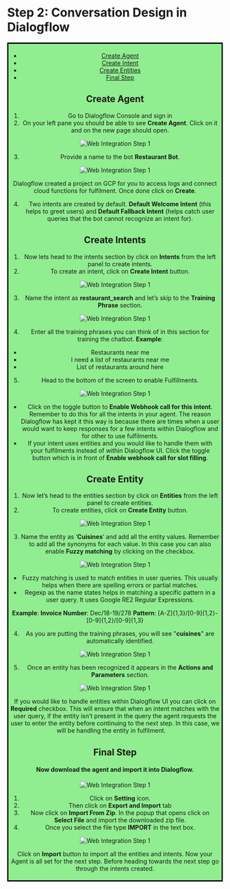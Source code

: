 
# Step 2: Conversation Design in Dialogflow

<div style="border-style: solid; border-color: black; text-align: center; background-color: lightgreen; padding: 5px;">

* [Create Agent](#create-agent)
* [Create Intent](#create-intents)
* [Create Entities](#create-entities)
* [Final Step](#final-step)

## Create Agent

1.	Go to Dialogflow Console and sign in
2.	On your left pane you should be able to see **Create Agent**. Click on it and on the new page should open.

<div style="text-align:center">
  <img src="img/dialogflow-1.png" alt="Web Integration Step 1">
</div>

3.	Provide a name to the bot **Restaurant Bot**.

<div style="text-align:center">
  <img src="img/dialogflow-2.png" alt="Web Integration Step 1">
</div>

Dialogflow created a project on GCP for you to access logs and connect cloud functions for fulfilment. Once done click on **Create**.

4.	Two intents are created by default. **Default Welcome Intent** (this helps to greet users) and **Default Fallback Intent** (helps catch user queries that the bot cannot recognize an intent for). 

## Create Intents

1.	Now lets head to the intents section by click on **Intents** from the left panel to create intents.
2.	To create an intent, click on **Create Intent** button.
 
<div style="text-align:center">
  <img src="img/dialogflow-3.png" alt="Web Integration Step 1">
</div>

3.	Name the intent as **restaurant_search** and let’s skip to the **Training Phrase** section.
 
<div style="text-align:center">
  <img src="img/dialogflow-4.png" alt="Web Integration Step 1">
</div>

4.	Enter all the training phrases you can think of in this section for training the chatbot.
**Example**: 
* Restaurants near me
* I need a list of restaurants near me
* List of restaurants around here
5.	Head to the bottom of the screen to enable Fulfillments.
 
<div style="text-align:center">
  <img src="img/dialogflow-5.png" alt="Web Integration Step 1">
</div>

* Click on the toggle button to **Enable Webhook call for this intent**. Remember to do this for all the intents in your agent. The reason Dialogflow has kept it this way is because there are times when a user would want to keep responses for a few intents within Dialogflow and for other to use fulfilments.
* If your intent uses entities and you would like to handle them with your fulfilments instead of within Dialogflow UI. Click the toggle button which is in front of **Enable webhook call for slot filling**.

## Create Entity

1.	Now let’s head to the entities section by click on **Entities** from the left panel to create entities.
2.	To create entities, click on **Create Entity** button.

<div style="text-align:center">
  <img src="img/dialogflow-6.png" alt="Web Integration Step 1">
</div>

3.	Name the entity as ‘**Cuisines**’ and add all the entity values. Remember to add all the synonyms for each value. In this case you can also enable **Fuzzy matching** by clicking on the checkbox. 

<div style="text-align:center">
  <img src="img/dialogflow-7.png" alt="Web Integration Step 1">
</div>

* Fuzzy matching is used to match entities in user queries. This usually helps when there are spelling errors or partial matches. 
* Regexp as the name states helps in matching a specific pattern in a user query. It uses Google RE2 Regular Expressions.

**Example**: 
**Invoice Number**: Dec/18-19/278
**Pattern**: [A-Z]{1,3}/[0-9]{1,2}-[0-9]{1,2}/[0-9]{1,3} 

4.	As you are putting the training phrases, you will see "**cuisines**" are automatically identified. 

<div style="text-align:center">
  <img src="img/dialogflow-8.png" alt="Web Integration Step 1">
</div>

5.	Once an entity has been recognized it appears in the **Actions and Parameters** section.

<div style="text-align:center">
  <img src="img/dialogflow-9.png" alt="Web Integration Step 1">
</div>

If you would like to handle entities within Dialogflow UI you can click on **Required** checkbox. This will ensure that when an intent matches with the user query, if the entity isn’t present in the query the agent requests the user to enter the entity before continuing to the next step. In this case, we will be handling the entity in fulfilment.
 
## Final Step

#### Now download the agent and import it into Dialogflow.

<div style="text-align:center">
  <img src="img/dialogflow-10.png" alt="Web Integration Step 1">
</div>

1.	Click on **Setting** icon. 
2.	Then click on **Export and Import** tab
3.	Now click on **Import From Zip**. In the popup that opens click on **Select File** and import the downloaded zip file.
4.	Once you select the file type **IMPORT** in the text box.

<div style="text-align:center">
  <img src="img/dialogflow-11.png" alt="Web Integration Step 1">
</div>

Click on **Import** button to import all the entities and intents. Now your Agent is all set for the next step. Before heading towards the next step go through the intents created. 
